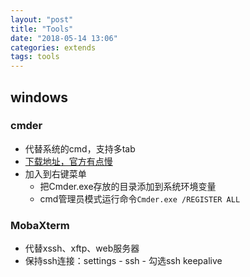 ```yaml
---
layout: "post"
title: "Tools"
date: "2018-05-14 13:06"
categories: extends
tags: tools
---
```


## windows

### cmder

- 代替系统的cmd，支持多tab
- [下载地址，官方有点慢](http://www.softpedia.com/get/Programming/Other-Programming-Files/Cmder.shtml)
- 加入到右键菜单
    - 把Cmder.exe存放的目录添加到系统环境变量
    - cmd管理员模式运行命令`Cmder.exe /REGISTER ALL`

### MobaXterm

- 代替xssh、xftp、web服务器
- 保持ssh连接：settings - ssh - 勾选ssh keepalive














